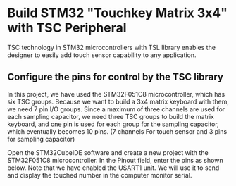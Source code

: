 # Build STM32 "Touchkey Matrix 3x4" with TSC Peripheral
TSC technology in STM32 microcontrollers with TSL library enables the designer to easily add touch sensor capability to any application.

## Configure the pins for control by the TSC library
In this project, we have used the STM32F051C8 microcontroller, which has six TSC groups. Because we want to build a 3x4 matrix keyboard with them, we need 7 pin I/O groups. Since a maximum of three channels are used for each sampling capacitor, we need three TSC groups to build the matrix keyboard, and one pin is used for each group for the sampling capacitor, which eventually becomes 10 pins. (7 channels For touch sensor and 3 pins for sampling capacitor)

Open the STM32CubeIDE software and create a new project with the STM32F051C8 microcontroller. In the Pinout field, enter the pins as shown below. Note that we have enabled the USART1 unit. We will use it to send and display the touched number in the computer monitor serial.

